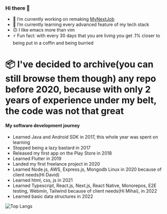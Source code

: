 ### Hi there 👋

- 🔭 I’m currently working on remaking [MyNextJob](mynextjob.ro)
- 🌱 I’m currently learning every advanced feature of my tech stack
- 🙃 I like emacs more than vim
- ⚡ Fun fact: with every 30 days that you are living you get .1% closer to being put in a coffin and being burried

# 📦 I've decided to archive(you can still browse them though) any repo before 2020, because with only 2 years of experience under my belt, the code was not that great

#### My software development journey
- Learned Java and Android SDK in 2017, this whole year was spent on learning
- Stopped being a lazy bastard in 2017
- Released my first app on the Play Store in 2018
- Learned Flutter in 2019
- Landed my first freelance project in 2020
- Learned Node.js, AWS, Express.js, Mongodb Linux in 2020 because of client needs(Hi David)
- Learned html, css, js in 2021
- Learned Typescript, React.js, Next.js, React Native, Monorepos, E2E testing, Webmin, Tailwind because of client needs(Hi Mihai), in 2022
- Learned basic data structures in 2022

![Top Langs](https://github-readme-stats.vercel.app/api/top-langs/?username=toto1384)
<!--
**toto1384/toto1384** is a ✨ _special_ ✨ repository because its `README.md` (this file) appears on your GitHub profile.

Here are some ideas to get you started:


-->
